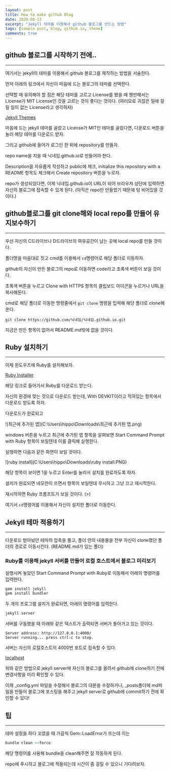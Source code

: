 ```yaml
---
layout: post
title: How to make github Blog
date: 2020-08-12
excerpt: "Jekyll 테마를 이용해서 github 블로그를 만드는 방법"
tags: [sample post, blog, github.io, theme]
comments: true
---
```


## github 블로그를 시작하기 전에..

---

여기서는 jekyll의 테마를 이용해서 github 블로그를 제작하는 방법을 서술한다.

먼저 아래의 링크에서 자신이 마음에 드는 블로그의 테마를 선택한다.

선택할 때 유의해야 할 점은 해당 테마를 고르고 License를 봤을 때 웬만해서는 License가 MIT License인 것을 고르는 것이 좋다는 것이다. (여러모로 귀찮은 일에 걸릴 일이 없는 License라고 생각하자)

[Jekyll Themes](http://jekyllthemes.org/)

마음에 드는 jekyll 테마를 골랐고 License가 MIT인 테마를 골랐다면, 다운로드 버튼을 눌러 해당 테마를 다운로드 받자.

그리고 github에 들어가 로그인 한 뒤에 repository를 만들자.

repo name을 지을 때 닉네임.github.io로 만들어야 한다.

Description을 자유롭게 작성하고 public에 체크, initialize this repository with a README 항목도 체크해서 Create repository 버튼을 누르자.

repo가 생성되었다면, 이제 닉네임.github.io이 URL이 되어 브라우저 상단에 입력하면 자신의 블로그에 접속할 수 있게 된다. (아직은 repo만 만들었기 때문에 텅 비어있을 것이다.) 

## github블로그를 git clone해와 local repo를 만들어 유지보수하기

---

우선 자신의 C드라이브나 D드라이브의 여유공간이 남는 곳에 local repo를 만들 것이다.

폴더명을 마음대로 짓고 cmd를 이용해서 `cd`명령어로 해당 폴더로 이동하자.

github의 자신이 만든 블로그의 repo로 이동하면 code라고 초록색 버튼이 보일 것이다.

초록색 버튼을 누르고 Clone with HTTPS 항목의 클립보드 아이콘을 누르거나 URL을 복사해둔다.

cmd로 해당 폴더로 이동한 명령줄에서 `git clone` 명령을 입력해 해당 폴더로 clone해온다.

```
git clone https://github.com/닉네임/닉네임.github.io.git
```

지금은 만든 항목이 없어서 README.md밖에 없을 것이다.

## Ruby 설치하기

---

이제 윈도우즈에 Ruby를 설치해보자.

[Ruby Installer](https://rubyinstaller.org/downloads/)

해당 링크로 들어가서 Ruby를 다운로드 받는다.

자신의 환경에 맞는 것으로 다운로드 받는데, With DEVKIT이라고 적혀있는 항목에서 다운로드 받도록 하자.

다운로드가 완료되고 

![최근에 추가된 앱](C:\Users\hippo\Downloads\최근에 추가된 앱.png)

windows 버튼을 누르고 최근에 추가된 앱 항목을 살펴보면 Start Command Prompt with Ruby 항목이 보일텐데 이를 클릭해 실행한다.

실행하면 다음과 같은 화면이 보일 것이다.

![ruby install](C:\Users\hippo\Downloads\ruby install.PNG)

해당 항목이 보이면 1을 누르고 Enter를 눌러서 설치를 완료하도록 하자.

설치가 완료되면 네모칸이 뜨면서 항목이 보일텐데 무시하고 그냥 끄고 재시작한다.

재시작하면 Ruby 프롬프트가 보일 것이다. (>)

여기서 `cd`명령어를 이용해서 자신이 설치한 폴더로 이동한다.

## Jekyll 테마 적용하기

---

다운로드 받아놨던 테마의 압축을 풀고, 폴더 안의 내용물을 전부 자신이 clone했던 폴더의 경로로 이동시킨다. (README.md가 있는 폴더)

### Ruby를 이용해 jekyll 서버를 만들어 로컬 호스트에서 블로그 미리보기

실행시켜 놓았던 Start Command Prompt with Ruby로 이동해서 아래의 명령어를 입력한다.

```ruby
gem install jekyll
gem install bundler
```

두 개의 프로그램 설치가 완료되면, 아래의 명령어를 입력한다.

```ruby
jekyll server
```

서버를 구동했을 때 아래와 같은 텍스트가 출력되면 서버가 돌아가고 있는 것이다.

```
Server address: http://127.0.0.1:4000/
Server running... press ctrl-c to stop.
```

서버는 자신의 로컬호스트의 4000번 포트로 접속할 수 있다.

[localhost](http://localhost:4000/)

위와 같은 방법으로 jekyll server에 자신의 블로그를 올려서 github에 clone하기 전에 변경사항을 미리 확인할 수 있다.

이제 _config.yml 파일을 수정해서 블로그의 대문을 수정하거나, _posts폴더에 md파일을 만들어 블로그에 포스팅을 해주고 jekyll server로 github에 commit하기 전에 확인할 수 있다!

## 팁

---

테마 설정을 하다 꼬였을 때 가끔씩 Gem::LoadError가 뜨는데 이는

```ruby
bundle clean --force
```

해당 명령어를 사용해 bundle을 clean해주면 잘 작동하게 된다.

repo에 푸시하고 블로그에 적용되는데 시간이 좀 걸릴 수 있으니 기다려보자.